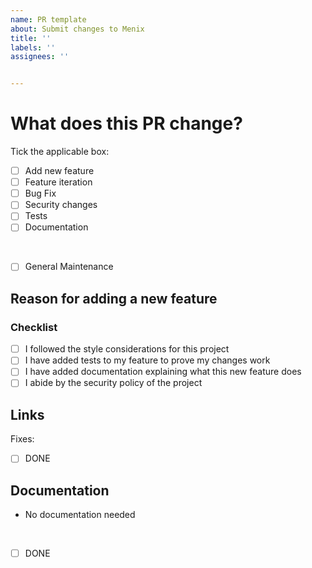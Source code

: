 ```yaml
---
name: PR template
about: Submit changes to Menix
title: ''
labels: ''
assignees: ''


---
```


# What does this PR change?

<!-- Provide a short description of what exactly your PR changes here -->

Tick the applicable box:
- [ ] Add new feature
- [ ] Feature iteration
- [ ] Bug Fix
- [ ] Security changes
- [ ] Tests
- [ ] Documentation
<br/>

- [ ] General Maintenance

<!-- Other please specify -->

## Reason for adding a new feature

<!-- If you add a new feature, please provide a brief summary on your reasons for your addition. -->

### Checklist

- [ ] I followed the style considerations for this project
- [ ] I have added tests to my feature to prove my changes work
- [ ] I have added documentation explaining what this new feature does
- [ ] I abide by the security policy of the project

## Links

<!-- In case you changes fix an existing issue please link it below: -->

Fixes:

- [ ] DONE

## Documentation

<!-- Provide a description about documentation changes necessary or done here. -->

- No documentation needed
<br/>

- [ ] DONE

